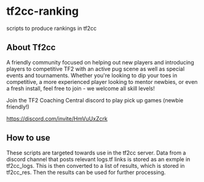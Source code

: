 # tf2cc-ranking
scripts to produce rankings in tf2cc

## About Tf2cc

A friendly community focused on helping out new players and introducing players to competitive TF2 with an active pug scene as well as special events and tournaments. Whether you're looking to dip your toes in competitive, a more experienced player looking to mentor newbies, or even a fresh install, feel free to join - we welcome all skill levels! 

Join the TF2 Coaching Central discord to play pick up games (newbie friendly!)

https://discord.com/invite/HmVuUxZcrk 

## How to use

These scripts are targeted towards use in the tf2cc server. Data from a discord channel that posts relevant logs.tf links is stored as an exmple in tf2cc_logs. This is then converted to a list of results, which is stored in tf2cc_res. Then the results can be used for further processing.
